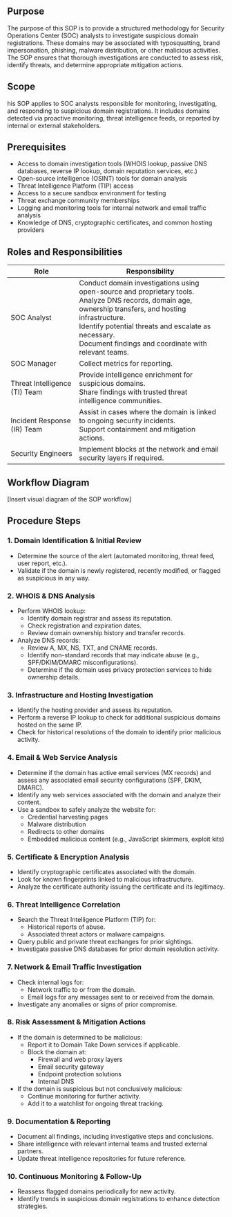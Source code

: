 ## Purpose
The purpose of this SOP is to provide a structured methodology for Security Operations Center (SOC) analysts to investigate suspicious domain registrations. These domains may be associated with typosquatting, brand impersonation, phishing, malware distribution, or other malicious activities. The SOP ensures that thorough investigations are conducted to assess risk, identify threats, and determine appropriate mitigation actions.

## Scope
his SOP applies to SOC analysts responsible for monitoring, investigating, and responding to suspicious domain registrations. It includes domains detected via proactive monitoring, threat intelligence feeds, or reported by internal or external stakeholders.

## Prerequisites
- Access to domain investigation tools (WHOIS lookup, passive DNS databases, reverse IP lookup, domain reputation services, etc.)
- Open-source intelligence (OSINT) tools for domain analysis
- Threat Intelligence Platform (TIP) access
- Access to a secure sandbox environment for testing
- Threat exchange community memberships
- Logging and monitoring tools for internal network and email traffic analysis
- Knowledge of DNS, cryptographic certificates, and common hosting providers

## Roles and Responsibilities

| Role                          | Responsibility                                                                                                                                                                                                                                                                |
| ----------------------------- | ----------------------------------------------------------------------------------------------------------------------------------------------------------------------------------------------------------------------------------------------------------------------------- |
| SOC Analyst                   | Conduct domain investigations using open-source and proprietary tools.<br>Analyze DNS records, domain age, ownership transfers, and hosting infrastructure.<br>Identify potential threats and escalate as necessary.<br>Document findings and coordinate with relevant teams. |
| SOC Manager                   | Collect metrics for reporting.                                                                                                                                                                                                                                                |
| Threat Intelligence (TI) Team | Provide intelligence enrichment for suspicious domains.<br>Share findings with trusted threat intelligence communities.                                                                                                                                                       |
| Incident Response (IR) Team   | Assist in cases where the domain is linked to ongoing security incidents.<br>Support containment and mitigation actions.                                                                                                                                                      |
| Security Engineers            | Implement blocks at the network and email security layers if required.                                                                                                                                                                                                        |

## Workflow Diagram
[Insert visual diagram of the SOP workflow]

## Procedure Steps
### 1. **Domain Identification & Initial Review**
- Determine the source of the alert (automated monitoring, threat feed, user report, etc.).
- Validate if the domain is newly registered, recently modified, or flagged as suspicious in any way.
        
### 2. **WHOIS & DNS Analysis**
- Perform WHOIS lookup:
    - Identify domain registrar and assess its reputation.
    - Check registration and expiration dates.
    - Review domain ownership history and transfer records.
- Analyze DNS records:
    - Review A, MX, NS, TXT, and CNAME records.
    - Identify non-standard records that may indicate abuse (e.g., SPF/DKIM/DMARC misconfigurations).
    - Determine if the domain uses privacy protection services to hide ownership details.
        
### 3. **Infrastructure and Hosting Investigation**
- Identify the hosting provider and assess its reputation.
- Perform a reverse IP lookup to check for additional suspicious domains hosted on the same IP.
- Check for historical resolutions of the domain to identify prior malicious activity.
        
### 4. **Email & Web Service Analysis**
- Determine if the domain has active email services (MX records) and assess any associated email security configurations (SPF, DKIM, DMARC).
- Identify any web services associated with the domain and analyze their content.
- Use a sandbox to safely analyze the website for:
    - Credential harvesting pages
    - Malware distribution
    - Redirects to other domains
    - Embedded malicious content (e.g., JavaScript skimmers, exploit kits)
            
### 5. **Certificate & Encryption Analysis**
- Identify cryptographic certificates associated with the domain.
- Look for known fingerprints linked to malicious infrastructure.
- Analyze the certificate authority issuing the certificate and its legitimacy.
        
### 6. **Threat Intelligence Correlation**
- Search the Threat Intelligence Platform (TIP) for:
    - Historical reports of abuse.
    - Associated threat actors or malware campaigns.
- Query public and private threat exchanges for prior sightings.
- Investigate passive DNS databases for prior domain resolution activity.
        
### 7. **Network & Email Traffic Investigation**
- Check internal logs for:
    - Network traffic to or from the domain.
    - Email logs for any messages sent to or received from the domain.
- Investigate any anomalies or signs of prior compromise.
        
### 8. **Risk Assessment & Mitigation Actions**
- If the domain is determined to be malicious:
    - Report it to Domain Take Down services if applicable.
    - Block the domain at:
        - Firewall and web proxy layers
        - Email security gateway
        - Endpoint protection solutions
        - Internal DNS 
 - If the domain is suspicious but not conclusively malicious:
    - Continue monitoring for further activity.
    - Add it to a watchlist for ongoing threat tracking.
            
### 9. **Documentation & Reporting**
- Document all findings, including investigative steps and conclusions.
- Share intelligence with relevant internal teams and trusted external partners.
- Update threat intelligence repositories for future reference.
        
### 10. **Continuous Monitoring & Follow-Up**
- Reassess flagged domains periodically for new activity.
- Identify trends in suspicious domain registrations to enhance detection strategies.